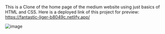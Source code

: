 This is a Clone of the home page of the medium website using just basics of HTML and CSS. Here is a deployed link of this project for preview:
https://fantastic-liger-b8049c.netlify.app/

![image](https://github.com/user-attachments/assets/3407a129-5ecd-4c3d-a3e6-d0c298d0e558)
